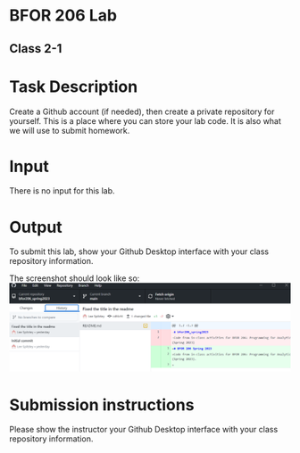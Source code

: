# BFOR 206 Lab
## Class 2-1

# Task Description
Create a Github account (if needed), then create a private
repository for yourself. This is a place where you can store
your lab code. It is also what we will use to submit homework.

# Input
There is no input for this lab.

# Output
To submit this lab, show your Github
Desktop interface with your class repository information.

The screenshot should look like so:
![image](images/Github_desktop.png)

# Submission instructions
Please show the instructor your Github Desktop
interface with your class repository information.
